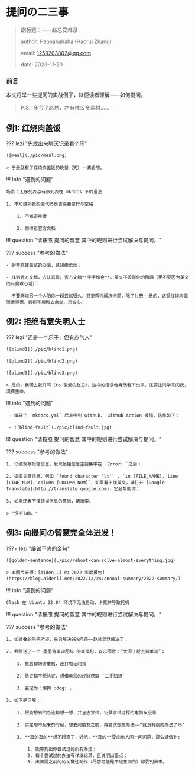 # 提问の二三事

> 副标题：——赵总受难录
>
> author: Haohahahaha (Haorui Zhang)
>
> email: 1259203802@qq.com
>
> date: 2023-11-20

### 前言

本文将举一些提问的实战例子，以便读者理解——如何提问。

> P.S.: 多亏了赵总，才有辣么多素材……

## 例1: 红烧肉盖饭

??? lezi "先放出来聊天记录看个乐"

    ![meal](./pic/meal.png)

    > 于是就有了红烧肉盖饭的晚餐（笑）——真香嘿。

!!! info "遇到的问题"

    场景：无序列表与有序列表在 mkdocs 下的语法
    
    1. 不知道列表的源代码是否需要空行与空格

	    1. 不知道咋搜

	    2. 懒得看官方文档

!!! question "请按照 提问的智慧 其中的规则进行尝试解决与提问。"

??? success "参考的做法"
    
	- 摒弃疯狂尝试的办法，这超级低效；

	- 找到官方文档，去认真看，官方文档**字字如金**。英文不该是你的阻碍（更不要因为英文而有畏难心理）；

	- 不要麻烦另一个人陪你一起尝试很久，甚至帮你解决问题，除了付费——是的，这顿红烧肉盖饭香得很，我都不用跑去食堂，真省心。 


## 例2: 拒绝有意失明人士

??? lezi "还是一个乐子，但有点气人"
    
    ![blind1](./pic/blind1.png)

    ![blind2](./pic/blind2.png)

    ![blind3](./pic/blind3.png)

	> 是的，我回去就开骂（to 敬爱的赵总），这样的错误他竟然看不出来，还要让同学来问我，浪费生命。

!!! info "遇到的问题"

     - 编辑了 `mkdocs.yml` 后上传到 Github， Github Action 报错，信息如下：

	 - ![blind-fault](./pic/blind-fault.jpg)

!!! question "请按照 提问的智慧 其中的规则进行尝试解决与提问。"

??? success "参考的做法"

    1. 仔细观察报错信息，发现报错信息主要集中在 `Error: `之后；

	2. 提取关键信息，例如 `found character '\t'` , `in [FILE_NAME], line [LINE_NUM], column [COLUMN_NUM]`，如果看不懂英文，请打开 [Google Translate](http://translate.google.com)，它会帮助你；

	3. 如果还看不懂错误信息的意思，请搜索。

	> "没用Tab。"

## 例3: 向提问の智慧完全体进发！

???+ lezi "屡试不爽的金句"

    ![golden-sentence](./pic/reboot-can-solve-almost-everything.jpg)

	> 本图片来源：[Aiden Li 的 2022 年度报告](https://blog.aidenli.net/2022/12/24/annual-summary/2022-summary/)

!!! info "遇到的问题"

    Clash 在 Ubuntu 22.04 环境下无法启动，卡死并导致死机

!!! question "请按照 提问的智慧 其中的规则进行尝试解决与提问。"

??? success "参考的做法"

    1. 如折叠的乐子所述，重启解决99%问题——赵总显然解决了；

	2. 我赠送了一个 墨墨背单词图标 的表情包，以示回敬：“太闲了就去背单词”；

	    1. 重启都懒得重启，还打电话问我

		2. 验证都不想验证，想借着我的经验获取 `二手知识`

		3. 鉴定为：懒狗 :dog: 。

    3. 如下是正解：

	    1. 把能想到的办法都想一想，并且去尝试，记录尝试过程的电脑反应等

		2. 实在想不起来的时候，想去问朋友之前，再尝试想想办法——“就没有别的办法了吗” 

		3. **真的真的**想不起来了，好吧，**真的**要向他人问一问问题，那么请做到:

		    1. 能够列出你尝试过的所有办法；
			2. 每个尝试过的办法有详细记录，且说明出错点；
			3. 出问题之前的的关键性动作（尽管可能是不经意间的）都要列出来。

